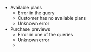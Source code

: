 - Available plans
	- Error in the query
	- Customer has no available plans
	- Unknown error
- Purchase previews
	- Error in one of the queries
	- Unknown error
	- 